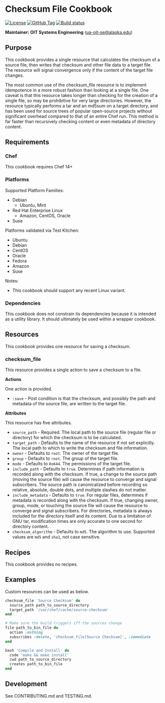 # Checksum File Cookbook

[![License](https://img.shields.io/github/license/ualaska-it/checksum_file.svg)](https://github.com/ualaska-it/checksum_file)
[![GitHub Tag](https://img.shields.io/github/tag/ualaska-it/checksum_file.svg)](https://github.com/ualaska-it/checksum_file)
[![Build status](https://ci.appveyor.com/api/projects/status/4t2oix71ik9pd126/branch/master?svg=true)](https://ci.appveyor.com/project/University_of_Alaska_OIT/checksum-file/branch/master)

__Maintainer: OIT Systems Engineering__ (<ua-oit-se@alaska.edu>)

## Purpose

This cookbook provides a single resource that calculates the checksum of a source file, then writes that checksum and other file data to a target file.
The resource will signal convergence only if the content of the target file changes.

The most common use of the checksum_file resource is to implement idempotence in a more robust fashion than looking at a single file.
One caveat is that this resource takes longer than checking for the creation of a single file, so may be prohibitive for very large directories.
However, the resource typically performs a tar and an md5sum on a target directory, and has been used for source trees of popular open-source projects without significant overhead compared to that of an entire Chef run.
This method is far faster than recursively checking content or even metadata of directory content.

## Requirements

### Chef

This cookbook requires Chef 14+

### Platforms

Supported Platform Families:

* Debian
  * Ubuntu, Mint
* Red Hat Enterprise Linux
  * Amazon, CentOS, Oracle
* Suse

Platforms validated via Test Kitchen:

* Ubuntu
* Debian
* CentOS
* Oracle
* Fedora
* Amazon
* Suse

Notes:

* This cookbook should support any recent Linux variant.

### Dependencies

This cookbook does not constrain its dependencies because it is intended as a utility library.
It should ultimately be used within a wrapper cookbook.

## Resources

This cookbook provides one resource for saving a checksum.

### checksum_file

This resource provides a single action to save a checksum to a file.

__Actions__

One action is provided.

* `:save` - Post condition is that the checksum, and possibly the path and metadata of the source file, are written to the target file.

__Attributes__

This resource has five attributes.

* `source_path` - Required.
The local path to the source file (regular file or directory) for which the checksum is to be calculated.
* `target_path` - Defaults to the name of the resource if not set explicitly.
The local path to which to write the checksum and file information.
* `owner` - Defaults to `root`.
The owner of the target file.
* `group` - Defaults to `root`.
The group of the target file.
* `mode` - Defaults to `0o644`.
The permissions of the target file.
* `include_path` - Defaults to `true`.
Determines if path information is recorded along with the checksum.
If true, a change to the source path (moving the source file) will cause the resource to converge and signal subscribers.
The source path is canonicalized before recording so relative, absolute, double dots, and multiple slashes do not matter.
* `include_metadata` - Defaults to `true`.
For regular files, determines if metadata is recorded along with the checksum.
If true, changing owner, group, mode, or touching the source file will cause the resource to converge and signal subscribers.
For directories, metadata is always included for the directory itself and its content.
Due to a limitation of GNU tar, modification times are only accurate to one second for directory content.
* `checksum_algorithm` - Defaults to `md5`.
The algorithm to use.
Supported values are `md5` and `sha1`, not case sensitive.

## Recipes

This cookbook provides no recipes.

## Examples

Custom resources can be used as below.

```ruby
checksum_file 'Source Checksum' do
  source_path path_to_source_directory
  target_path '/var/chef/cache/source-checksum'
end

# Make sure the build triggers iff the sources change
file path_to_bin_file do
  action :nothing
  subscribes :delete, 'checksum_file[Source Checksum]', :immediate
end

bash 'Compile and Install' do
  code 'make && make install'
  cwd path_to_source_directory
  creates path_to_bin_file
end
```

## Development

See CONTRIBUTING.md and TESTING.md.
